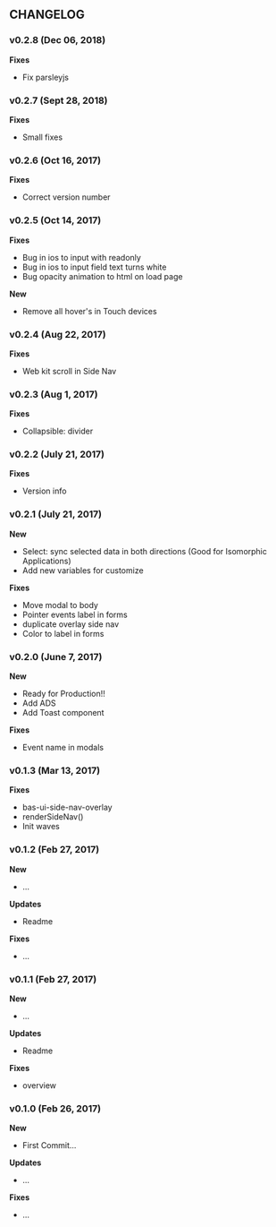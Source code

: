 ## CHANGELOG

### v0.2.8 (Dec 06, 2018)

**Fixes**
- Fix parsleyjs

### v0.2.7 (Sept 28, 2018)

**Fixes**
- Small fixes

### v0.2.6 (Oct 16, 2017)

**Fixes**
- Correct version number

### v0.2.5 (Oct 14, 2017)

**Fixes**
- Bug in ios to input with readonly
- Bug in ios to input field text turns white
- Bug opacity animation to html on load page

**New**
- Remove all hover's in Touch devices

### v0.2.4 (Aug 22, 2017)

**Fixes**
- Web kit scroll in Side Nav

### v0.2.3 (Aug 1, 2017)

**Fixes**
- Collapsible: divider

### v0.2.2 (July 21, 2017)

**Fixes**
- Version info

### v0.2.1 (July 21, 2017)

**New**
- Select: sync selected data in both directions (Good for Isomorphic Applications)
- Add new variables for customize

**Fixes**
- Move modal to body
- Pointer events label in forms
- duplicate overlay side nav
- Color to label in forms

### v0.2.0 (June 7, 2017)

**New**
- Ready for Production!!
- Add ADS
- Add Toast component

**Fixes**
- Event name in modals

### v0.1.3 (Mar 13, 2017)

**Fixes**
- bas-ui-side-nav-overlay
- renderSideNav()
- Init waves

### v0.1.2 (Feb 27, 2017)

**New**
- ...

**Updates**
- Readme

**Fixes**
- ...

### v0.1.1 (Feb 27, 2017)

**New**
- ...

**Updates**
- Readme

**Fixes**
- overview

### v0.1.0 (Feb 26, 2017)

**New**
- First Commit...

**Updates**
- ...

**Fixes**
- ...
